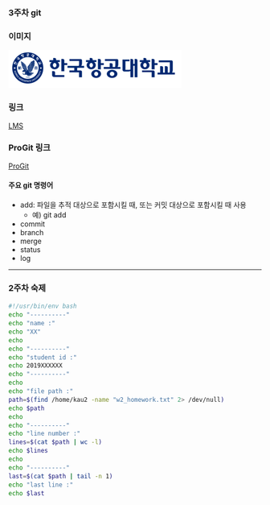 ### 3주차 git
### 이미지
![kaulogo](/img/kau/kau.png)
### 링크
[LMS](https://lms.kau.ac.kr/login.php)
### ProGit 링크
[ProGit](https://git-scm.com/book/ko/v2)
#### 주요 git 명령어
* add: 파일을 추적 대상으로 포함시킬 때, 또는 커밋 대상으로 포함시킬 때 사용
	* 예) git add
* commit
* branch
* merge
* status
* log
---
### 2주차 숙제
```bash
#!/usr/bin/env bash
echo "----------"
echo "name :"
echo "XX"
echo
echo "----------"
echo "student id :"
echo 2019XXXXXX
echo "----------"
echo
echo "file path :"
path=$(find /home/kau2 -name "w2_homework.txt" 2> /dev/null)
echo $path
echo
echo "----------"
echo "line number :"
lines=$(cat $path | wc -l)
echo $lines
echo
echo "----------"
last=$(cat $path | tail -n 1)
echo "last line :"
echo $last
```
